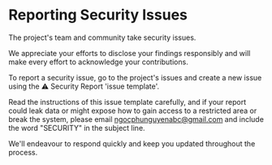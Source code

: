# **Reporting Security Issues**

The project's team and community take security issues.

We appreciate your efforts to disclose your findings responsibly and will make every effort to acknowledge your contributions.

To report a security issue, go to the project's issues and create a new issue using the ⚠️ Security Report 'issue template'.

Read the instructions of this issue template carefully, and if your report could leak data or might expose how to gain access to a restricted area or break the system, please email [ngocphunguyenabc@gmail.com](mailto:ngocphunguyenabc@gmail.com) and include the word "SECURITY" in the subject line.

We'll endeavour to respond quickly and keep you updated throughout the process.
